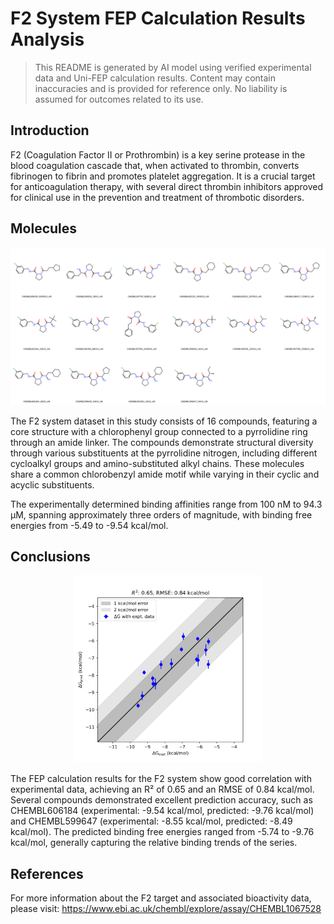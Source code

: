 # F2 System FEP Calculation Results Analysis

> This README is generated by AI model using verified experimental data and Uni-FEP calculation results. Content may contain inaccuracies and is provided for reference only. No liability is assumed for outcomes related to its use.

## Introduction

F2 (Coagulation Factor II or Prothrombin) is a key serine protease in the blood coagulation cascade that, when activated to thrombin, converts fibrinogen to fibrin and promotes platelet aggregation. It is a crucial target for anticoagulation therapy, with several direct thrombin inhibitors approved for clinical use in the prevention and treatment of thrombotic disorders.

## Molecules

![Molecular structures of representative compounds](mol_grid.png)

The F2 system dataset in this study consists of 16 compounds, featuring a core structure with a chlorophenyl group connected to a pyrrolidine ring through an amide linker. The compounds demonstrate structural diversity through various substituents at the pyrrolidine nitrogen, including different cycloalkyl groups and amino-substituted alkyl chains. These molecules share a common chlorobenzyl amide motif while varying in their cyclic and acyclic substituents.

The experimentally determined binding affinities range from 100 nM to 94.3 μM, spanning approximately three orders of magnitude, with binding free energies from -5.49 to -9.54 kcal/mol.

## Conclusions

<p align="center"><img src="result_dG.png" width="300"></p>

The FEP calculation results for the F2 system show good correlation with experimental data, achieving an R² of 0.65 and an RMSE of 0.84 kcal/mol. Several compounds demonstrated excellent prediction accuracy, such as CHEMBL606184 (experimental: -9.54 kcal/mol, predicted: -9.76 kcal/mol) and CHEMBL599647 (experimental: -8.55 kcal/mol, predicted: -8.49 kcal/mol). The predicted binding free energies ranged from -5.74 to -9.76 kcal/mol, generally capturing the relative binding trends of the series.

## References

For more information about the F2 target and associated bioactivity data, please visit:
https://www.ebi.ac.uk/chembl/explore/assay/CHEMBL1067528 